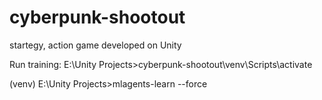 # cyberpunk-shootout
startegy, action game developed on Unity


Run training: 
E:\Unity Projects>cyberpunk-shootout\venv\Scripts\activate

(venv) E:\Unity Projects>mlagents-learn --force

